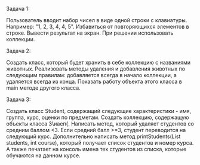 Задача 1:

Пользователь вводит набор чисел в виде одной строки с клавиатуры. Например: "1, 2, 3,
4, 4, 5". Избавиться от повторяющихся элементов в строке. Вывести результат на экран.
При решении использовать коллекции.

Задача 2:

Создать класс, который будет хранить в себе коллекцию с названиями животных.
Реализовать методы удаления и добавления животных по следующим правилам:
добавляется всегда в начало коллекции, а удаляется всегда из конца. Показать работу
объекта этого класса в main методе другого класса.

Задача 3:

Создать класс Student, содержащий следующие характеристики - имя, группа, курс,
оценки по предметам. Создать коллекцию, содержащую объекты класса З\иаеп{.
Написать метод, который удаляет студентов со средним баллом <3. Если средний
балл >=3, студент переводится на следующий курс. Дополнительно написать метод
printStudents(List<Student> students, int course), который получает список студентов и
номер курса. А также печатает на консоль имена тех студентов из списка, которые
обучаются на данном курсе.